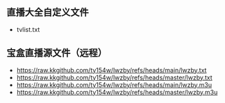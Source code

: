 ## 直播大全自定义文件
 - tvlist.txt
## 宝盒直播源文件（远程）
 - https://raw.kkgithub.com/ty154w/lwzby/refs/heads/main/lwzby.txt
 - https://raw.kkgithub.com/ty154w/lwzby/refs/heads/master/lwzby.txt
 - https://raw.kkgithub.com/ty154w/lwzby/refs/heads/main/lwzby.m3u
 - https://raw.kkgithub.com/ty154w/lwzby/refs/heads/master/lwzby.m3u